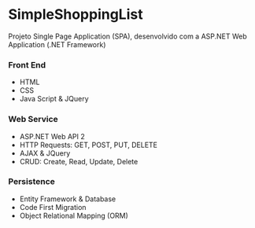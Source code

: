 # SimpleShoppingList
Projeto Single Page Application (SPA), desenvolvido com a ASP.NET Web Application (.NET Framework)

### Front End
- HTML
- CSS
- Java Script & JQuery

### Web Service
- ASP.NET Web API 2
- HTTP Requests: GET, POST, PUT, DELETE
- AJAX & JQuery
- CRUD: Create, Read, Update, Delete

### Persistence
- Entity Framework & Database
- Code First Migration
- Object Relational Mapping (ORM)






